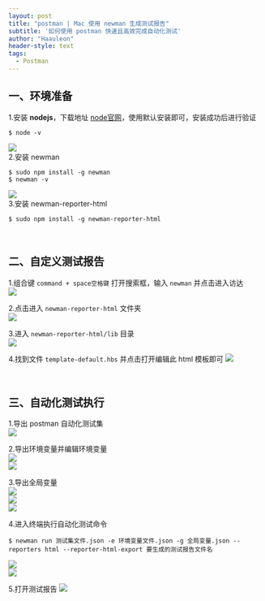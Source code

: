 ```yaml
---
layout: post
title: "postman | Mac 使用 newman 生成测试报告"
subtitle: '如何使用 postman 快速且高效完成自动化测试'
author: "Haauleon"
header-style: text
tags:
  - Postman
---
```


## 一、环境准备
1.安装 **nodejs**，下载地址 [node官网](https://nodejs.org/zh-cn/)，使用默认安装即可，安装成功后进行验证   
```
$ node -v
```     
![](\img\in-post\2021-01-30-postman-auto\1.png)     
2.安装 newman    
```
$ sudo npm install -g newman
$ newman -v
```   
![](\img\in-post\2021-01-30-postman-auto\2.png)    
3.安装 newman-reporter-html     
```
$ sudo npm install -g newman-reporter-html
```    
<br>

## 二、自定义测试报告  
1.组合键 `command + space空格键` 打开搜索框，输入 `newman` 并点击进入访达      
![](\img\in-post\2021-01-30-postman-auto\3.png)   

2.点击进入 `newman-reporter-html` 文件夹    
![](\img\in-post\2021-01-30-postman-auto\4.png)     

3.进入 `newman-reporter-html/lib` 目录     
![](\img\in-post\2021-01-30-postman-auto\5.png)    

4.找到文件 `template-default.hbs` 并点击打开编辑此 html 模板即可
![](\img\in-post\2021-01-30-postman-auto\6.png)    

<br>

## 三、自动化测试执行
1.导出 postman 自动化测试集  
![](\img\in-post\2021-01-30-postman-auto\7.png)    

2.导出环境变量并编辑环境变量     
![](\img\in-post\2021-01-30-postman-auto\8.png)     
![](\img\in-post\2021-01-30-postman-auto\9.png)    

3.导出全局变量    
![](\img\in-post\2021-01-30-postman-auto\10.png)     
![](\img\in-post\2021-01-30-postman-auto\11.png)   
![](\img\in-post\2021-01-30-postman-auto\12.png) 

4.进入终端执行自动化测试命令   
```
$ newman run 测试集文件.json -e 环境变量文件.json -g 全局变量.json --reporters html --reporter-html-export 要生成的测试报告文件名
```    
![](\img\in-post\2021-01-30-postman-auto\13.png)     
![](\img\in-post\2021-01-30-postman-auto\14.png)   

5.打开测试报告
![](\img\in-post\2021-01-30-postman-auto\15.png) 